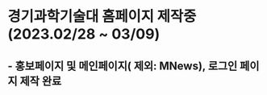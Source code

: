<h1>경기과학기술대 홈페이지 제작중 (2023.02/28 ~ 03/09)</h1>
<h2> - 홍보페이지 및 메인페이지( 제외: MNews), 로그인 페이지 제작 완료</h2>
